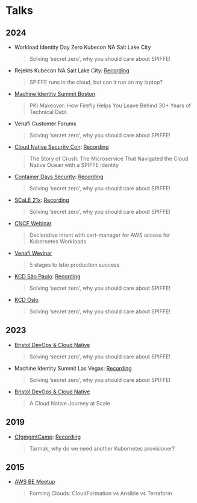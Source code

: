 # Talks

## 2024

* Workload Identity Day Zero Kubecon NA Salt Lake City
  > Solving ‘secret zero’, why you should care about SPIFFE!
* Rejekts Kubecon NA Salt Lake City: [Recording](https://www.youtube.com/watch?v=ljS9vqgPtQg)
  > SPIFFE runs in the cloud, but can it run on my laptop?
* [Machine Identity Summit Boston](https://mimsummit2024.sched.com/event/1lZJO/pki-makeover-how-firefly-helps-you-leave-behind-30-years-of-technical-debt)
  > PKI Makeover: How Firefly Helps You Leave Behind 30+ Years of Technical Debt
* Venafi Customer Forums
  > Solving ‘secret zero’, why you should care about SPIFFE!
* [Cloud Native Security Con](https://cloudnativesecurityconna24.sched.com/event/1dCWN/the-story-of-crush-the-microservice-that-navigated-the-cloud-native-ocean-with-a-spiffe-identity-mattias-gees-venafi-tom-meadows-testifysec): [Recording](https://www.youtube.com/watch?v=4HHvEamsxjs)
  > The Story of Crush: The Microservice That Navigated the Cloud Native Ocean with a SPIFFE Identity
* [Container Days Security](https://www.containerdays.io/containerday-security-2024/#solving-secret-zero-why-you-should-care-about-spiffe): [Recording](https://www.youtube.com/watch?v=VsDmCiuBshA)
  > Solving ‘secret zero’, why you should care about SPIFFE!
* [SCaLE 21x](https://www.socallinuxexpo.org/scale/21x/presentations/solving-%E2%80%98secret-zero%E2%80%99-why-you-should-care-about-spiffe): [Recording](https://www.youtube.com/watch?v=KzYr9vjT_H0)
  > Solving ‘secret zero’, why you should care about SPIFFE!
* [CNCF Webinar](https://www.cncf.io/online-programs/cncf-on-demand-webinar-declarative-intent-with-cert-manager-for-aws-access-for-kubernetes-workloads/)
  > Declarative intent with cert-manager for AWS access for Kubernetes Workloads
* [Venafi Wevinar](https://venafi.com/webinars/5-stages-to-istio-production-success/)
  > 5 stages to Istio production success
* [KCD São Paulo](https://community.cncf.io/events/details/cncf-kcd-brasil-presents-kcd-brasil-sao-paulo-2024/): [Recording](https://www.youtube.com/watch?v=v6m8oe_ITwY)
  > Solving ‘secret zero’, why you should care about SPIFFE!
* [KCD Oslo](https://community.cncf.io/events/details/cncf-kcd-norway-presents-kcd-oslo-2024/)
  > Solving ‘secret zero’, why you should care about SPIFFE!

## 2023

* [Bristol DevOps & Cloud Native](https://www.meetup.com/bristol-devops-cloud-native/events/297217510/?eventOrigin=group_events_list)
  > Solving ‘secret zero’, why you should care about SPIFFE!
* Machine Identity Summit Las Vegas: [Recording](https://venafi.com/summit/2023/can-spiffe-help-you-solve-secret-zero/)
  > Solving ‘secret zero’, why you should care about SPIFFE!
* [Bristol DevOps & Cloud Native](https://www.meetup.com/bristol-devops-cloud-native/events/291206368/?eventOrigin=group_events_list)
  > A Cloud Native Journey at Scale

## 2019

* [CfgmgmtCamp](https://cfgmgmtcamp.org/ghent2019/schedule/tuesday/tarmak/): [Recording](https://www.youtube.com/watch?v=xtc88sbUnkM)
  > Tarmak, why do we need another Kubernetes provisioner?

## 2015

* [AWS BE Meetup](https://www.slideshare.net/slideshow/cloudformation-vs-terraform-vs-ansible/52880907)
  > Forming Clouds: CloudFormation vs Ansible vs Terraform
